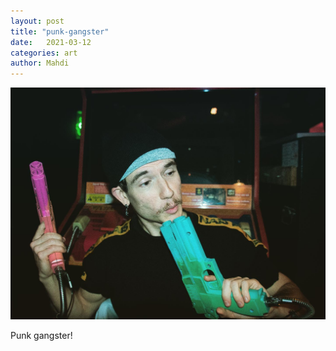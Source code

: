 ```yaml
---
layout: post
title: "punk-gangster"
date:   2021-03-12
categories: art
author: Mahdi
---
```


![punk-gangster](/img/arts/punk-gangster.jpg)


<span class='image-details'>
Punk gangster!
</span>
